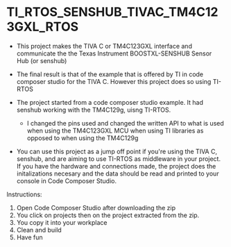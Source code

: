 # TI_RTOS_SENSHUB_TIVAC_TM4C123GXL_RTOS

- This project makes the TIVA C or TM4C123GXL interface and communicate the the Texas Instrument BOOSTXL-SENSHUB Sensor Hub  (or senshub)
- The final result is that of the example that is offered by TI in code composer studio for the TIVA C. However this project does so using TI-RTOS
- The project started from a code composer studio example. It had senshub working with the TM4C129g, uisng TI-RTOS.
  - I changed the pins used and changed the written API to what is used when using the TM4C123GXL MCU when using TI libraries as opposed      to when using the TM4C129g

- You can use this project as a jump off point if you're using the TIVA C, senshub, and are aiming to use TI-RTOS as middleware in your project. If you have the hardware and connections made, the project does the initalizations necesary and the data should be read and printed to your console in Code Composer Studio.

Instructions:
  1) Open Code Composer Studio after downloading the zip
  2) You click on projects then on the project extracted from the zip.
  3) You copy it into your workplace
  4) Clean and build
  5) Have fun
